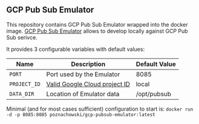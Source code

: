 ## GCP Pub Sub Emulator

This repository contains GCP Pub Sub Emulator wrapped into the docker image.
[GCP Pub Sub Emulator](https://cloud.google.com/pubsub/docs/emulator) allows to develop locally against GCP Pub Sub serivce.

It provides 3 configurable variables with default values:

| Name         | Description                   | Default Value |
|--------------|-------------------------------|---------------|
| `PORT`       | Port used by the Emulator     | 8085          |
| `PROJECT_ID` | [Valid Google Cloud project ID](https://cloud.google.com/resource-manager/reference/rest/v1/projects#Project) | local         |
| `DATA_DIR`   | Location of Emulator data     | /opt/pubsub   |

Minimal (and for most cases sufficient) configuration to start is:
`docker run -d -p 8085:8085 poznachowski/gcp-pubsub-emulator:latest`
